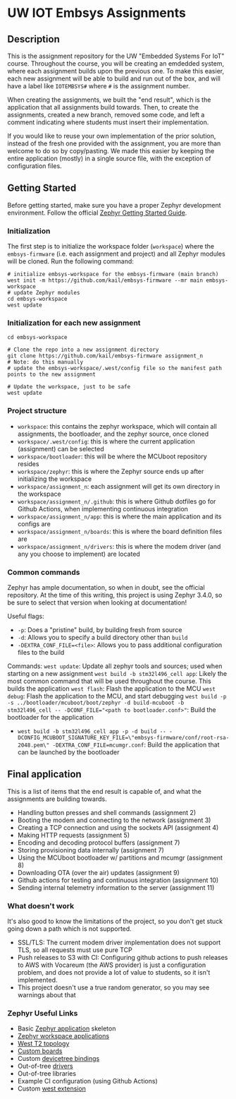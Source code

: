 # UW IOT Embsys Assignments

## Description
This is the assignment repository for the UW "Embedded Systems For IoT" course. Throughout the course,
you will be creating an emdedded system, where each assignment builds upon the previous one. To make
this easier, each new assignment will be able to build and run out of the box, and will have a label
like `IOTEMBSYS#` where `#` is the assignment number.

When creating the assignments, we built the "end result", which is the application that all assignments build towards. Then, to create the assignments, created a new branch, removed some code, and left a comment indicating where students must insert their implementation.

If you would like to reuse your own implementation of the prior solution, instead of the fresh one provided with the assignment, you are more than welcome to do so by copy/pasting. We made this easier by keeping the entire application (mostly) in a single source file, with the exception of configuration files.

## Getting Started

Before getting started, make sure you have a proper Zephyr development
environment. Follow the official
[Zephyr Getting Started Guide](https://docs.zephyrproject.org/latest/getting_started/index.html).

### Initialization

The first step is to initialize the workspace folder (``workspace``) where
the ``embsys-firmware`` (i.e. each assignment and project) and all Zephyr modules will be cloned. Run the following
command:

```shell
# initialize embsys-workspace for the embsys-firmware (main branch)
west init -m https://github.com/kail/embsys-firmware --mr main embsys-workspace
# update Zephyr modules
cd embsys-workspace
west update
```

### Initialization for each new assignment
```shell
cd embsys-workspace

# Clone the repo into a new assignment directory
git clone https://github.com/kail/embsys-firmware assignment_n
# Note: do this manually
# update the embsys-workspace/.west/config file so the manifest path points to the new assignment

# Update the workspace, just to be safe
west update
```

### Project structure
- `workspace`: this contains the zephyr workspace, which will contain all assignments, the bootloader, and the zephyr source, once cloned
- `workspace/.west/config`: this is where the current application (assignment) can be selected
- `workspace/bootloader`: this will be where the MCUboot repository resides
- `workspace/zephyr`: this is where the Zephyr source ends up after initializing the workspace
- `workspace/assignment_n`: each assignment will get its own directory in the workspace
- `workspace/assignment_n/.github`: this is where Github dotfiles go for Github Actions, when implementing continuous integration
- `workspace/assignment_n/app`: this is where the main application and its configs are
- `workspace/assignment_n/boards`: this is where the board definition files are
- `workspace/assignment_n/drivers`: this is where the modem driver (and any you choose to implement) are located


### Common commands
Zephyr has ample documentation, so when in doubt, see the official repository. At the time of this
writing, this project is using Zephyr 3.4.0, so be sure to select that version when looking at documentation!

Useful flags:
- `-p`: Does a "pristine" build, by building fresh from source
- `-d`: Allows you to specify a build directory other than `build`
- `-DEXTRA_CONF_FILE=<file>`: Allows you to pass additional configuration files to the build

Commands:
`west update`: Update all zephyr tools and sources; used when starting on a new assignment
`west build -b stm32l496_cell app`: Likely the most common command that will be used throughout the course. This builds the application
`west flash`: Flash the application to the MCU
`west debug`: Flash the application to the MCU, and start debugging
`west build -p -s ../bootloader/mcuboot/boot/zephyr -d build-mcuboot -b stm32l496_cell -- -DCONF_FILE="<path to bootloader.conf>"`: Build the bootloader for the application
- `west build -b stm32l496_cell app -p -d build -- -DCONFIG_MCUBOOT_SIGNATURE_KEY_FILE=\"embsys-firmware/conf/root-rsa-2048.pem\" -DEXTRA_CONF_FILE=mcumgr.conf`: Build the application that can be launched by the bootloader

## Final application
This is a list of items that the end result is capable of, and what the assignments are building towards.

- Handling button presses and shell commands (assignment 2)
- Booting the modem and connecting to the network (assignment 3)
- Creating a TCP connection and using the sockets API (assignment 4)
- Making HTTP requests (assignment 5)
- Encoding and decoding protocol buffers (assignment 7)
- Storing provisioning data internally (assignment 7)
- Using the MCUboot bootloader w/ partitions and mcumgr (assignment 8)
- Downloading OTA (over the air) updates (assignment 9)
- Github actions for testing and continuous integration (assignment 10)
- Sending internal telemetry information to the server (assignment 11)

### What doesn't work
It's also good to know the limitations of the project, so you don't get stuck going down a path which is not supported.

- SSL/TLS: The current modem driver implementation does not support TLS, so all requests must use pure TCP
- Push releases to S3 with CI: Configuring github actions to push releases to AWS with Vocareum (the AWS provider) is just a configuration problem, and does not provide a lot of value to students, so it isn't implemented.
- This project doesn't use a true random generator, so you may see warnings about that

### Zephyr Useful Links

- Basic [Zephyr application][app_dev] skeleton
- [Zephyr workspace applications][workspace_app]
- [West T2 topology][west_t2]
- [Custom boards][board_porting]
- Custom [devicetree bindings][bindings]
- Out-of-tree [drivers][drivers]
- Out-of-tree libraries
- Example CI configuration (using Github Actions)
- Custom [west extension][west_ext]

[app_dev]: https://docs.zephyrproject.org/latest/develop/application/index.html
[workspace_app]: https://docs.zephyrproject.org/latest/develop/application/index.html#zephyr-workspace-app
[west_t2]: https://docs.zephyrproject.org/latest/develop/west/workspaces.html#west-t2
[board_porting]: https://docs.zephyrproject.org/latest/guides/porting/board_porting.html
[bindings]: https://docs.zephyrproject.org/latest/guides/dts/bindings.html
[drivers]: https://docs.zephyrproject.org/latest/reference/drivers/index.html
[zephyr]: https://github.com/zephyrproject-rtos/zephyr
[west_ext]: https://docs.zephyrproject.org/latest/develop/west/extensions.html
